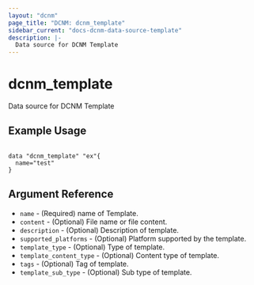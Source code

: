 ```yaml
---
layout: "dcnm"
page_title: "DCNM: dcnm_template"
sidebar_current: "docs-dcnm-data-source-template"
description: |-
  Data source for DCNM Template
---
```


# dcnm_template #
Data source for DCNM Template

## Example Usage ##

```hcl

data "dcnm_template" "ex"{
  name="test"
}

```


## Argument Reference ##

* `name` - (Required) name of Template.
* `content` - (Optional) File name or file content.
* `description` - (Optional) Description of template.
* `supported_platforms` - (Optional) Platform supported by the template.
* `template_type` - (Optional) Type of template.
* `template_content_type` - (Optional) Content type of template.
* `tags` - (Optional) Tag of template.
* `template_sub_type` - (Optional) Sub type of template.


